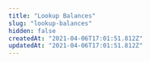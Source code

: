 ```yaml
---
title: "Lookup Balances"
slug: "lookup-balances"
hidden: false
createdAt: "2021-04-06T17:01:51.812Z"
updatedAt: "2021-04-06T17:01:51.812Z"
---
```

